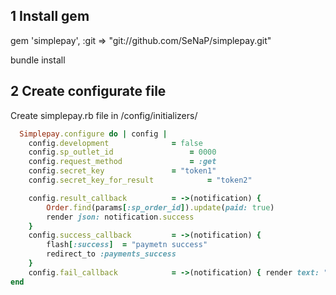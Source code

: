 ## 1 Install gem 

gem 'simplepay', :git => "git://github.com/SeNaP/simplepay.git"

bundle install

## 2 Create configurate file

Create simplepay.rb file in /config/initializers/

```rb
  Simplepay.configure do | config |
	config.development 				= false
	config.sp_outlet_id 				= 0000
	config.request_method				= :get
	config.secret_key 				= "token1"
	config.secret_key_for_result			= "token2"

	config.result_callback 			= ->(notification) { 
		Order.find(params[:sp_order_id]).update(paid: true)
		render json: notification.success 
	}
	config.success_callback 		= ->(notification) { 
		flash[:success]  = "paymetn success"
		redirect_to :payments_success 
	}
	config.fail_callback 			= ->(notification) { render text: "fail" }
end
```

